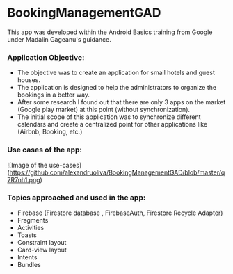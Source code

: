 # BookingManagementGAD

This app was developed within the Android Basics training from Google under Madalin Gageanu's guidance.

### Application Objective:

* The objective was to create an application for small hotels and guest houses.
* The application is designed to help the administrators to organize the bookings in a better way.
* After some research I found out that there are only 3 apps on the market (Google play market) at this point (without synchronization).
* The initial scope of this application was to synchronize different calendars and create a centralized point for other applications like (Airbnb, Booking, etc.)

### Use cases of the app:

![Image of the use-cases] (https://github.com/alexandruoliva/BookingManagementGAD/blob/master/q7R7nh1.png)

### Topics approached and  used in the app:

* Firebase (Firestore database , FirebaseAuth, Firestore Recycle Adapter)
* Fragments
* Activities
* Toasts
* Constraint layout
* Card-view layout
* Intents
* Bundles
